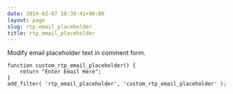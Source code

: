 ```yaml
---
date: 2014-02-07 10:39:41+00:00
layout: page
slug: rtp_email_placeholder
title: rtp_email_placeholder
---
```


Modify email placeholder text in comment form.

    
    function custom_rtp_email_placeholder() {
        return "Enter Email Here";
    }
    add_filter( 'rtp_email_placeholder', 'custom_rtp_email_placeholder' );
